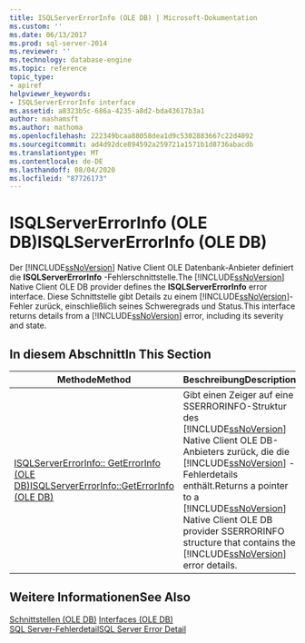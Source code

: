 ```yaml
---
title: ISQLServerErrorInfo (OLE DB) | Microsoft-Dokumentation
ms.custom: ''
ms.date: 06/13/2017
ms.prod: sql-server-2014
ms.reviewer: ''
ms.technology: database-engine
ms.topic: reference
topic_type:
- apiref
helpviewer_keywords:
- ISQLServerErrorInfo interface
ms.assetid: a8323b5c-686a-4235-a8d2-bda43617b3a1
author: mashamsft
ms.author: mathoma
ms.openlocfilehash: 222349bcaa88058dea1d9c5302883667c22d4092
ms.sourcegitcommit: ad4d92dce894592a259721a1571b1d8736abacdb
ms.translationtype: MT
ms.contentlocale: de-DE
ms.lasthandoff: 08/04/2020
ms.locfileid: "87726173"
---
```

# <a name="isqlservererrorinfo-ole-db"></a><span data-ttu-id="b1cc8-102">ISQLServerErrorInfo (OLE DB)</span><span class="sxs-lookup"><span data-stu-id="b1cc8-102">ISQLServerErrorInfo (OLE DB)</span></span>
  <span data-ttu-id="b1cc8-103">Der [!INCLUDE[ssNoVersion](../../includes/ssnoversion-md.md)] Native Client OLE Datenbank-Anbieter definiert die **ISQLServerErrorInfo** -Fehlerschnittstelle.</span><span class="sxs-lookup"><span data-stu-id="b1cc8-103">The [!INCLUDE[ssNoVersion](../../includes/ssnoversion-md.md)] Native Client OLE DB provider defines the **ISQLServerErrorInfo** error interface.</span></span> <span data-ttu-id="b1cc8-104">Diese Schnittstelle gibt Details zu einem [!INCLUDE[ssNoVersion](../../includes/ssnoversion-md.md)]-Fehler zurück, einschließlich seines Schweregrads und Status.</span><span class="sxs-lookup"><span data-stu-id="b1cc8-104">This interface returns details from a [!INCLUDE[ssNoVersion](../../includes/ssnoversion-md.md)] error, including its severity and state.</span></span>  
  
## <a name="in-this-section"></a><span data-ttu-id="b1cc8-105">In diesem Abschnitt</span><span class="sxs-lookup"><span data-stu-id="b1cc8-105">In This Section</span></span>  
  
|<span data-ttu-id="b1cc8-106">Methode</span><span class="sxs-lookup"><span data-stu-id="b1cc8-106">Method</span></span>|<span data-ttu-id="b1cc8-107">Beschreibung</span><span class="sxs-lookup"><span data-stu-id="b1cc8-107">Description</span></span>|  
|------------|-----------------|  
|[<span data-ttu-id="b1cc8-108">ISQLServerErrorInfo:: GetErrorInfo &#40;OLE DB&#41;</span><span class="sxs-lookup"><span data-stu-id="b1cc8-108">ISQLServerErrorInfo::GetErrorInfo &#40;OLE DB&#41;</span></span>](../../relational-databases/native-client-ole-db-interfaces/isqlservererrorinfo-geterrorinfo-ole-db.md)|<span data-ttu-id="b1cc8-109">Gibt einen Zeiger auf eine SSERRORINFO-Struktur des [!INCLUDE[ssNoVersion](../../includes/ssnoversion-md.md)] Native Client OLE DB-Anbieters zurück, die die [!INCLUDE[ssNoVersion](../../includes/ssnoversion-md.md)] -Fehlerdetails enthält.</span><span class="sxs-lookup"><span data-stu-id="b1cc8-109">Returns a pointer to a [!INCLUDE[ssNoVersion](../../includes/ssnoversion-md.md)] Native Client OLE DB provider SSERRORINFO structure that contains the [!INCLUDE[ssNoVersion](../../includes/ssnoversion-md.md)] error details.</span></span>|  
  
## <a name="see-also"></a><span data-ttu-id="b1cc8-110">Weitere Informationen</span><span class="sxs-lookup"><span data-stu-id="b1cc8-110">See Also</span></span>  
 <span data-ttu-id="b1cc8-111">[Schnittstellen &#40;OLE DB&#41;](../../../2014/database-engine/dev-guide/interfaces-ole-db.md) </span><span class="sxs-lookup"><span data-stu-id="b1cc8-111">[Interfaces &#40;OLE DB&#41;](../../../2014/database-engine/dev-guide/interfaces-ole-db.md) </span></span>  
 [<span data-ttu-id="b1cc8-112">SQL Server-Fehlerdetail</span><span class="sxs-lookup"><span data-stu-id="b1cc8-112">SQL Server Error Detail</span></span>](../../relational-databases/native-client-ole-db-errors/sql-server-error-detail.md)  
  
  
